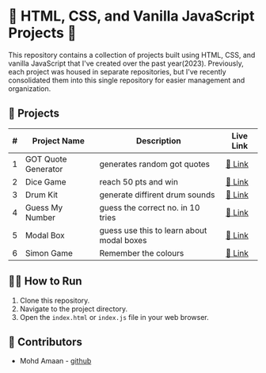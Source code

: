 # 🌟 HTML, CSS, and Vanilla JavaScript Projects 🚀

This repository contains a collection of projects built using HTML, CSS, and vanilla JavaScript that I've created over the past year(2023). Previously, each project was housed in separate repositories, but I've recently consolidated them into this single repository for easier management and organization.

## 🚀 Projects

| #   | Project Name        | Description                               | Live Link                                                     |
| --- | ------------------- | ----------------------------------------- | ------------------------------------------------------------- |
| 1   | GOT Quote Generator | generates random got quotes               | [🔗 Link](https://got-quote-generator-amaan8429.netlify.app/) |
| 2   | Dice Game           | reach 50 pts and win                      | [🔗 Link](https://dice-game-amaan8429.netlify.app/)           |
| 3   | Drum Kit            | generate diffirent drum sounds            | [🔗 Link](https://drum-kit-amaan8429.netlify.app/)            |
| 4   | Guess My Number     | guess the correct no. in 10 tries         | [🔗 Link](https://guess-my-number-amaan8429.netlify.app/)     |
| 5   | Modal Box           | guess use this to learn about modal boxes | [🔗 Link](https://modal-box-amaan8429.netlify.app/)           |
| 6   | Simon Game          | Remember the colours                      | [🔗 Link](https://simon-game-amaan8429.netlify.app/)          |

## 🏃‍♂️ How to Run

1. Clone this repository.
2. Navigate to the project directory.
3. Open the `index.html` or `index.js` file in your web browser.

## 🤝 Contributors

- Mohd Amaan - [github](github.com/amaan8429)
